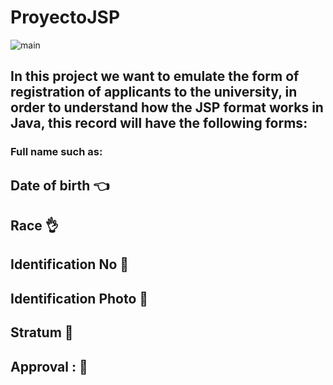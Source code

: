 # ProyectoJSP

![main](https://previews.123rf.com/images/vectorplus/vectorplus1710/vectorplus171000212/88124805-icono-de-vector-de-registro-ilustraci%C3%B3n-negra-aislada-en-el-fondo-blanco-para-el-dise%C3%B1o-gr%C3%A1fico-y.jpg)

## In this project we want to emulate the form of registration of applicants to the university, in order to understand how the JSP format works in Java, this record will have the following forms:

### Full name such as:
## Date of birth :point_left:
## Race :ok_hand:
## Identification No :older_man:
## Identification Photo :date:
## Stratum  :construction_worker:
## Approval : :page_facing_up:

